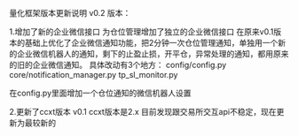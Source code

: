 量化框架版本更新说明
v0.2 版本：

1.增加了新的企业微信接口
为仓位管理增加了独立的企业微信接口
在原来v0.1版本的基础上优化了企业微信通知功能，把2分钟一次仓位管理通知，单独用一个新的企业微信机器人的通知，剩下的止盈止损，开平仓，异常处理的通知，都用原来的旧的企业微信通知。
具体改动有3个地方：
config/config.py
core/notification_manager.py
tp_sl_monitor.py

在config.py里面增加一个仓位通知的微信机器人设置

2.更新了ccxt版本
v0.1 ccxt版本是2.x 目前发现跟交易所交互api不稳定，现在更新为最较新的